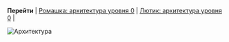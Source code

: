 **Перейти** | [Ромашка: архитектура уровня 0](/docs/Romashka.doc.lvl_0_Architecture) 
| [Лютик: архитектура уровня 0](/docs/Lutik.doc.lvl_0_Architecture) |

![Архитектура](@context/Common.context.Architecture_lvl_0)


